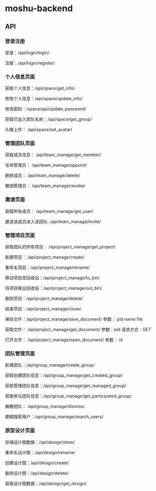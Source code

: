 # moshu-backend

## API

### 登录注册

登录：/api/login/login/

注册：/api/login/register/

### 个人信息页面

获取个人信息：/api/space/get_info/

修改个人信息：/api/space/update_info/

修改密码：/space/api/update_password/

获取已加入团队名称：/api/space/get_group/

头像上传： /api/space/set_avatar/

### 管理团队页面

获取成员信息： /api/team_manage/get_member/

任命管理员： /api/team_manage/appoint/

删除成员： /api/team_manage/delete/

撤销管理员： /api/team_manage/revoke/

### 邀请页面

获取所有成员： /api/team_manage/get_user/

邀请该成员进入该团队: /api/team_manage/invite/

### 管理项目页面

获取团队的所有项目： /api/project_manage/get_project/

新建项目： /api/project_manage/create/

重命名项目：/api/project_manage/rename/

移动项目至回收站：/api/project_manage/to_bin/

将项目移出回收站：/api/project_manage/out_bin/

删除项目：/api/project_manage/delete/

结束项目：/api/project_manage/close/

保存文件：/api/project_manage/save_document/  参数： pid name file

获取文件： /api/project_manage/get_document/  参数：pid         请求方式：GET

打开文件： /api/project_manage/open_document/  参数： id

### 团队管理页面

新建团队：/api/group_manage/create_group/

获取创建团队信息：/api/group_manage/get_created_group/

获取管理团队信息：/api/group_manage/get_managed_group/

获取参与团队信息：/api/group_manage/get_participated_group/

解散团队： /api/group_manage/dismiss/

模糊搜索用户：/api/group_manage/search_users/

### 原型设计页面

存储设计图数据：/api/design/store/

重命名设计图：/api/design/rename/

创建设计图：/api/design/create/

删除设计图：/api/design/delete/

获取设计图数据：/api/design/get_design/

